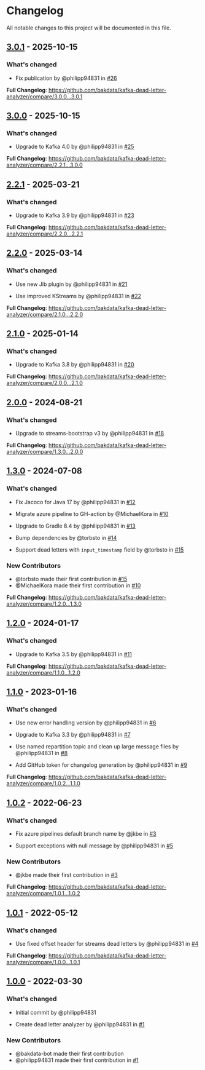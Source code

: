 # Changelog

All notable changes to this project will be documented in this file.

## [3.0.1](https://github.com/bakdata/kafka-dead-letter-analyzer/tree/3.0.1) - 2025-10-15
### What's changed

* Fix publication by @philipp94831 in [#26](https://github.com/bakdata/kafka-dead-letter-analyzer/pull/26)


**Full Changelog**: https://github.com/bakdata/kafka-dead-letter-analyzer/compare/3.0.0...3.0.1

## [3.0.0](https://github.com/bakdata/kafka-dead-letter-analyzer/tree/3.0.0) - 2025-10-15
### What's changed

* Upgrade to Kafka 4.0 by @philipp94831 in [#25](https://github.com/bakdata/kafka-dead-letter-analyzer/pull/25)


**Full Changelog**: https://github.com/bakdata/kafka-dead-letter-analyzer/compare/2.2.1...3.0.0

## [2.2.1](https://github.com/bakdata/kafka-dead-letter-analyzer/tree/2.2.1) - 2025-03-21
### What's changed

* Upgrade to Kafka 3.9 by @philipp94831 in [#23](https://github.com/bakdata/kafka-dead-letter-analyzer/pull/23)


**Full Changelog**: https://github.com/bakdata/kafka-dead-letter-analyzer/compare/2.2.0...2.2.1

## [2.2.0](https://github.com/bakdata/kafka-dead-letter-analyzer/tree/2.2.0) - 2025-03-14
### What's changed

* Use new Jib plugin by @philipp94831 in [#21](https://github.com/bakdata/kafka-dead-letter-analyzer/pull/21)

* Use improved KStreams by @philipp94831 in [#22](https://github.com/bakdata/kafka-dead-letter-analyzer/pull/22)


**Full Changelog**: https://github.com/bakdata/kafka-dead-letter-analyzer/compare/2.1.0...2.2.0

## [2.1.0](https://github.com/bakdata/kafka-dead-letter-analyzer/tree/2.1.0) - 2025-01-14
### What's changed

* Upgrade to Kafka 3.8 by @philipp94831 in [#20](https://github.com/bakdata/kafka-dead-letter-analyzer/pull/20)


**Full Changelog**: https://github.com/bakdata/kafka-dead-letter-analyzer/compare/2.0.0...2.1.0

## [2.0.0](https://github.com/bakdata/kafka-dead-letter-analyzer/tree/2.0.0) - 2024-08-21
### What's changed

* Upgrade to streams-bootstrap v3 by @philipp94831 in [#18](https://github.com/bakdata/kafka-dead-letter-analyzer/pull/18)


**Full Changelog**: https://github.com/bakdata/kafka-dead-letter-analyzer/compare/1.3.0...2.0.0

## [1.3.0](https://github.com/bakdata/kafka-dead-letter-analyzer/tree/1.3.0) - 2024-07-08
### What's changed

* Fix Jacoco for Java 17 by @philipp94831 in [#12](https://github.com/bakdata/kafka-dead-letter-analyzer/pull/12)

* Migrate azure pipeline to GH-action by @MichaelKora in [#10](https://github.com/bakdata/kafka-dead-letter-analyzer/pull/10)

* Upgrade to Gradle 8.4 by @philipp94831 in [#13](https://github.com/bakdata/kafka-dead-letter-analyzer/pull/13)

* Bump dependencies by @torbsto in [#14](https://github.com/bakdata/kafka-dead-letter-analyzer/pull/14)

* Support dead letters with `input_timestamp` field by @torbsto in [#15](https://github.com/bakdata/kafka-dead-letter-analyzer/pull/15)


### New Contributors
* @torbsto made their first contribution in [#15](https://github.com/bakdata/kafka-dead-letter-analyzer/pull/15)
* @MichaelKora made their first contribution in [#10](https://github.com/bakdata/kafka-dead-letter-analyzer/pull/10)

**Full Changelog**: https://github.com/bakdata/kafka-dead-letter-analyzer/compare/1.2.0...1.3.0

## [1.2.0](https://github.com/bakdata/kafka-dead-letter-analyzer/tree/1.2.0) - 2024-01-17
### What's changed

* Upgrade to Kafka 3.5 by @philipp94831 in [#11](https://github.com/bakdata/kafka-dead-letter-analyzer/pull/11)


**Full Changelog**: https://github.com/bakdata/kafka-dead-letter-analyzer/compare/1.1.0...1.2.0

## [1.1.0](https://github.com/bakdata/kafka-dead-letter-analyzer/tree/1.1.0) - 2023-01-16
### What's changed

* Use new error handling version by @philipp94831 in [#6](https://github.com/bakdata/kafka-dead-letter-analyzer/pull/6)

* Upgrade to Kafka 3.3 by @philipp94831 in [#7](https://github.com/bakdata/kafka-dead-letter-analyzer/pull/7)

* Use named repartition topic and clean up large message files by @philipp94831 in [#8](https://github.com/bakdata/kafka-dead-letter-analyzer/pull/8)

* Add GitHub token for changelog generation by @philipp94831 in [#9](https://github.com/bakdata/kafka-dead-letter-analyzer/pull/9)


**Full Changelog**: https://github.com/bakdata/kafka-dead-letter-analyzer/compare/1.0.2...1.1.0

## [1.0.2](https://github.com/bakdata/kafka-dead-letter-analyzer/tree/1.0.2) - 2022-06-23
### What's changed

* Fix azure pipelines default branch name by @jkbe in [#3](https://github.com/bakdata/kafka-dead-letter-analyzer/pull/3)

* Support exceptions with null message by @philipp94831 in [#5](https://github.com/bakdata/kafka-dead-letter-analyzer/pull/5)


### New Contributors
* @jkbe made their first contribution in [#3](https://github.com/bakdata/kafka-dead-letter-analyzer/pull/3)

**Full Changelog**: https://github.com/bakdata/kafka-dead-letter-analyzer/compare/1.0.1...1.0.2

## [1.0.1](https://github.com/bakdata/kafka-dead-letter-analyzer/tree/1.0.1) - 2022-05-12
### What's changed

* Use fixed offset header for streams dead letters by @philipp94831 in [#4](https://github.com/bakdata/kafka-dead-letter-analyzer/pull/4)


**Full Changelog**: https://github.com/bakdata/kafka-dead-letter-analyzer/compare/1.0.0...1.0.1

## [1.0.0](https://github.com/bakdata/kafka-dead-letter-analyzer/tree/1.0.0) - 2022-03-30
### What's changed

* Initial commit by @philipp94831

* Create dead letter analyzer by @philipp94831 in [#1](https://github.com/bakdata/kafka-dead-letter-analyzer/pull/1)


### New Contributors
* @bakdata-bot made their first contribution
* @philipp94831 made their first contribution in [#1](https://github.com/bakdata/kafka-dead-letter-analyzer/pull/1)

<!-- generated by git-cliff -->
